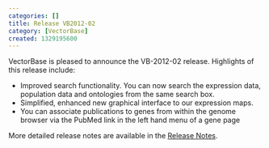 ```yaml
---
categories: []
title: Release VB2012-02
category: [VectorBase]
created: 1329195600
---
```

VectorBase is pleased to announce the VB-2012-02 release. Highlights of this release include:
<ul>
<li>Improved search functionality. You can now search the expression data, population data and ontologies from the same search box.
<li>Simplified, enhanced new graphical interface to our expression maps.
<li>You can associate publications to genes from within the genome browser via the PubMed link in the left hand menu of a gene page
</ul>
More detailed release notes are available in the <a href="/release/release-vb2012-02">Release Notes</a>.
